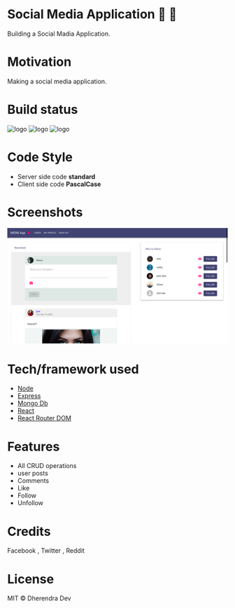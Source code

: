 #  Social Media Application 🚀 🚀
Building a Social Madia Application.
# Motivation 
Making a social media application.

# Build status
<img alt="logo" src="https://img.shields.io/badge/build-passing-green?logo=appveyor&style=for-the-badge">
<img alt="logo" src="https://img.shields.io/badge/serverdeploy-passing-blue?logo=heroku&style=for-the-badge">
<img alt="logo" src="https://img.shields.io/badge/clientdeploy-passing-blue?logo=netlify&style=for-the-badge">

# Code Style
- Server side code **standard**
- Client side code **PascalCase** 

# Screenshots
![yelp](./page.png)


# Tech/framework used

- [Node](https://nodejs.org/en/)
- [Express](https://expressjs.com/)
- [Mongo Db](https://www.mongodb.com/)
- [React](https://reactjs.org/)
- [React Router DOM](https://reactrouter.com/web/guides/quick-start)

# Features
- All CRUD operations 
- user posts
- Comments
- Like
- Follow 
- Unfollow 

# Credits
Facebook , Twitter , Reddit

# License
MIT © Dherendra Dev
